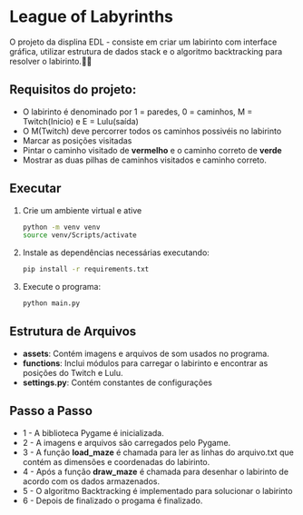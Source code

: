 # League of Labyrinths

O projeto da displina EDL - consiste em criar um labirinto com interface gráfica, utilizar estrutura de dados stack e o algoritmo backtracking para resolver o labirinto.🐀🧀

## Requisitos do projeto:
- O labirinto é denominado por 1 = paredes, 0 = caminhos, M = Twitch(Inicio) e E = Lulu(saída)
- O M(Twitch) deve percorrer todos os caminhos possivéis no labirinto
- Marcar as posições visitadas
- Pintar o caminho visitado de **vermelho** e o caminho correto de **verde**
- Mostrar as duas pilhas de caminhos visitados e caminho correto.

## Executar

1. Crie um ambiente virtual e ative
   ```bash
   python -m venv venv
   source venv/Scripts/activate
   ```

3. Instale as dependências necessárias executando:

    ```bash
    pip install -r requirements.txt
    ```

4. Execute o programa:

    ```bash
    python main.py
    ```

## Estrutura de Arquivos

- **assets**: Contém imagens e arquivos de som usados no programa.
- **functions**: Inclui módulos para carregar o labirinto e encontrar as posições do Twitch e Lulu.
- **settings.py**: Contém constantes de configurações

## Passo a Passo
- 1 - A biblioteca Pygame é inicializada.
- 2 - A imagens e arquivos são carregados pelo Pygame.
- 3 - A função **load_maze** é chamada para ler as linhas do arquivo.txt que contém as dimensões e coordenadas do labirinto.
- 4 - Após a função **draw_maze** é chamada para desenhar o labirinto de acordo com os dados armazenados.
- 5 - O algoritmo Backtracking é implementado para solucionar o labirinto
- 6 - Depois de finalizado o progama é finalizado.

